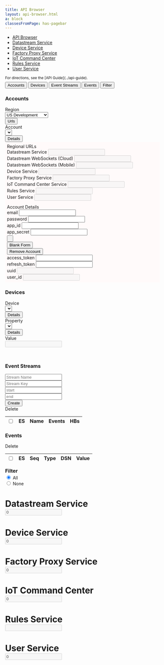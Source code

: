 ```yaml
---
title: API Browser
layout: api-browser.html
a: block
classesFromPage: has-pagebar
---
```


<aside id="pagebar" class="d-xl-block collapse">
  <ul>
    <li><a href="#core-title">API Browser</a></li>
    <li><a href="#datastream-service-header">Datastream Service</a></li>
    <li><a href="#device-service-header">Device Service</a></li>
    <li><a href="#factory-proxy-service-header">Factory Proxy Service</a></li>
    <li><a href="#iot-command-center-service-header">IoT Command Center</a></li>
    <li><a href="#rules-service-header">Rules Service</a></li>
    <li><a href="#user-service-header">User Service</a></li>
  </ul>
</aside>
<div style="font-size:85%;margin-bottom:6px;">For directions, see the [API Guide](../api-guide).</div>
<div class="btn-group control-btns special">
  <button id="accounts-button" type="button" class="btn btn-sm btn-outline-info" data-toggle="button" aria-pressed="false" autocomplete="off">Accounts</button>
  <button id="devices-button" type="button" class="btn btn-sm btn-outline-info" data-toggle="button" aria-pressed="false" autocomplete="off">Devices</button>
  <button id="event-streams-button" type="button" class="btn btn-sm btn-outline-info" data-toggle="button" aria-pressed="false" autocomplete="off">Event Streams</button>
  <button id="events-button" type="button" class="btn btn-sm btn-outline-info" data-toggle="button" aria-pressed="false" autocomplete="off">Events</button>
  <button id="filter-button" type="button" class="btn btn-sm btn-outline-info" data-toggle="button" aria-pressed="false" autocomplete="off">Filter</button>
</div>
<div id="accounts-section">
  <div class="panel">
    <h3>Accounts</h3>
    <div class="form-row">
      <div class="col-12 col-sm-6">
        <div class="form-row">
          <div class="col-12">
            <label>Region</label>
          </div>
        </div>
        <div class="form-row">
          <div class="col mb-2">
            <select class="form-control form-control-sm ayla-regions">
              <option value="cndev">China Development</option>
              <option value="cnfield">China Field</option>
              <option value="eufield">EU Field</option>
              <option value="usdev" selected>US Development</option>
              <option value="usfield">US Field</option>
            </select>
          </div>
          <div class="col-auto">
            <button type="button" class="btn btn-sm btn-info btn-block" data-toggle="collapse" data-target="#ayla-region-urls" aria-expanded="false">Urls</button>
          </div>
        </div>
      </div>
      <div class="col-12 col-sm-6">
        <div class="form-row">
          <div class="col-12">
            <label>Account</label>
          </div>
        </div>
        <div class="form-row">
          <div class="col mb-2">
            <select class="form-control form-control-sm ayla-accounts"></select>
          </div>
          <div class="col-auto">
            <button type="button" class="btn btn-sm btn-info btn-block" data-toggle="collapse" data-target="#ayla-account-details" aria-expanded="false">Details</button>
          </div>
        </div>
      </div>
    </div>
    <div id="ayla-region-urls" class="collapse" style="padding: 6px; background: snow;">
      <div class="title">Regional URLs</div>
      <div class="form-row">
        <div class="col-12 col-md-6 mb-2">
          <label>Datastream Service</label>
          <input id="datastream-service-url" type="text" class="form-control form-control-sm" disabled>
        </div>
        <div class="col-12 col-md-6 mb-2">
          <label>Datastream WebSockets (Cloud)</label>
          <input id="datastream-cloud-url" type="text" class="form-control form-control-sm" disabled>
        </div>
        <div class="col-12 col-md-6 mb-2">
          <label>Datastream WebSockets (Mobile)</label>
          <input id="datastream-mobile-url" type="text" class="form-control form-control-sm" disabled>
        </div>
        <div class="col-12 col-md-6 mb-2">
          <label>Device Service</label>
          <input id="device-service-url" type="text" class="form-control form-control-sm" disabled>
        </div>
        <div class="col-12 col-md-6 mb-2">
          <label>Factory Proxy Service</label>
          <input id="factory-proxy-service-url" type="text" class="form-control form-control-sm" disabled>
        </div>
        <div class="col-12 col-md-6 mb-2">
          <label>IoT Command Center Service</label>
          <input id="icc-service-url" type="text" class="form-control form-control-sm" disabled>
        </div>
        <div class="col-12 col-md-6 mb-2">
          <label>Rules Service</label>
          <input id="rules-service-url" type="text" class="form-control form-control-sm" disabled>
        </div>
        <div class="col-12 col-md-6 mb-2">
          <label>User Service</label>
          <input id="user-service-url" type="text" class="form-control form-control-sm" disabled>
        </div>
      </div>
    </div>
    <div id="ayla-account-details" class="collapse" style="padding: 6px; background: snow;">
      <div class="title">Account Details</div>
      <div class="form-row">
        <div class="col-12 col-md-6 col-lg-3 mb-2">
          <label>email</label>
          <input id="ayla-account-email" type="text" class="form-control form-control-sm">
        </div>
        <div class="col-12 col-md-6 col-lg-3 mb-2">
          <label>password</label>
          <input id="ayla-account-password" type="password" class="form-control form-control-sm" autocomplete='new-password'>
        </div>
        <div class="col-12 col-md-6 col-lg-3 mb-2">
          <label>app_id</label>
          <input id="ayla-account-app-id" type="text" class="form-control form-control-sm">
        </div>
        <div class="col-12 col-md-6 col-lg-3 mb-2">
          <label>app_secret</label>
          <input id="ayla-account-app-secret" type="text" class="form-control form-control-sm">
        </div>
      </div>
      <div class="form-row">
        <div class="col-12 col-md-6 col-lg-3 mt-2 mb-2">
          <button id="ayla-account-tokens-btn" type="button" class="btn btn-sm btn-block">&nbsp;</button>
        </div>
        <div class="col-12 col-md-6 col-lg-3 mt-2 mb-2">
          <button id="ayla-add-account-btn" type="button" class="btn btn-sm btn-primary btn-block">Blank Form</button>
        </div>
        <div class="col-12 col-md-6 col-lg-3 mt-2 mb-2">
          <button id="ayla-remove-account-btn" type="button" class="btn btn-sm btn-danger btn-block">Remove Account</button>
        </div>
      </div>
      <div class="form-row">
        <div class="col-12 col-lg-3 mb-2">
          <label>access_token</label>
          <input id="ayla-account-access-token" type="text" class="form-control form-control-sm">
        </div>
        <div class="col-12 col-lg-3 mb-2">
          <label>refresh_token</label>
          <input id="ayla-account-refresh-token" type="text" class="form-control form-control-sm">
        </div>
        <div class="col-12 col-lg-3 mb-2">
          <label>uuid</label>
          <input id="ayla-account-uuid" type="text" class="form-control form-control-sm" disabled>
        </div>
        <div class="col-12 col-lg-3 mb-2">
          <label>user_id</label>
          <input id="ayla-account-user-id" type="text" class="form-control form-control-sm" disabled>
        </div>
      </div>
    </div>
  </div>
</div>
<div id="devices-section">
  <div class="panel">
    <h3>Devices</h3>
    <div class="form-row">
      <div class="col-12 col-md-4">
        <div class="form-row">
          <div class="col-12">
            <label>Device</label>
          </div>
        </div>
        <div class="form-row">
          <div class="col mb-2">
            <select id="dt-device-selector" class="form-control form-control-sm"></select>
          </div>
          <div class="col-auto">
            <button type="button" class="btn btn-sm btn-info btn-block" data-toggle="collapse" data-target="#dt-device-details" aria-expanded="false">Details</button>
          </div>
        </div>
      </div>
      <div class="col-12 col-md-4">
        <div class="form-row">
          <div class="col-12">
            <label>Property</label>
          </div>
        </div>
        <div class="form-row">
          <div class="col mb-2">
            <select id="dt-property-selector" class="form-control form-control-sm"></select>
          </div>
          <div class="col-auto">
            <button type="button" class="btn btn-sm btn-info btn-block" data-toggle="collapse" data-target="#dt-property-details" aria-expanded="false">Details</button>
          </div>
        </div>
      </div>
      <div class="col-12 col-sm-4 mb-2">
        <label>Value</label>
        <div class="row no-gutters">
          <div class="col">
            <div id="dt-value-wrapper"><input type="text" class="form-control form-control-sm" disabled></div>
          </div>
          <div class="col-auto ml-2" id="dt-value-button-wrapper" style="display:none;">
            <button id="dt-save-value-btn" type="button" class="btn btn-info btn-sm">Save</button>
          </div>
        </div>
      </div>
    </div>
    <pre id="dt-device-details" class="collapse"></pre>
    <pre id="dt-property-details" class="collapse"></pre>
  </div>
</div>
<div id="event-streams-section">
  <div class="panel">
    <h3>Event Streams</h3>
    <div class="form-row mb-2">
      <div class="col-md-3">
        <input id="stream-name" type="text" class="form-control form-control-sm" placeholder="Stream Name">
      </div>
      <div class="col-md-3">
        <input id="stream-key" type="text" class="form-control form-control-sm" placeholder="Stream Key">
      </div>
      <div class="col-md-2">
        <input id="stream-seq-start" type="text" class="form-control form-control-sm" placeholder="start">
      </div>
      <div class="col-md-2">
        <input id="stream-seq-end" type="text" class="form-control form-control-sm" placeholder="end">
      </div>
      <div class="col-md-2">
        <button id="stream-btn" type="button" class="btn btn-sm btn-info btn-block">Create</button>
      </div>
    </div>
    <div class="link-btns">
      <span id="delete-streams-btn" class="link-btn">Delete</span>
    </div>
    <table id="streams-table">
      <thead>
        <tr>
          <th><input type="checkbox"></th>
          <th class="es">ES</th>
          <th>Name</th>
          <th>Events</th>
          <th>HBs</th>
        </tr>
      </thead>
      <tbody></tbody>
    </table>
  </div>
</div>
<div id="events-section">
  <div class="panel">
    <h3>Events</h3>
    <div class="link-btns">
      <span id="delete-events-btn" class="link-btn">Delete</span>
    </div>
    <table id="events-table">
      <thead>
        <tr>
          <th><input type="checkbox"></th>
          <th class="es">ES</th>
          <th>Seq</th>
          <th>Type</th>
          <th>DSN</th>
          <th>Value</th>
        </tr>
      </thead>
      <tbody></tbody>
    </table>
  </div>
</div>
<div id="filter-section">
  <div class="panel">
    <div class="form-row mb-2">
      <div class="col-auto">
         <h3 style="margin:0 !important;line-height:1.4;">Filter</h3>
      </div>
      <div class="col">
        <div class="form-check form-check-inline">
          <input class="form-check-input" type="radio" name="inlinetags" value="all" checked>
          <label class="form-check-label">All</label>
        </div>
        <div class="form-check form-check-inline">
          <input class="form-check-input" type="radio" name="inlinetags" value="none">
          <label class="form-check-label">None</label>
        </div>
      </div>
    </div>
    <div class="form-row tag-row">
      <div class="col-4"></div>
      <div class="col-4"></div>
      <div class="col-4"></div>
    </div>
  </div>
</div>
<h1 id="datastream-service-header" class="api-service">
  <div class="api-service">
    <div class="row">
      <div class="col" data-toggle="collapse" href="#datastream-service-content"><div class="name">Datastream Service</div></div>
      <div class="col-auto count"><input type="text" class="count" value=0 disabled></div>
    </div>
  </div>
</h1>
<div class="collapse" id="datastream-service-content"></div>
<h1 id="device-service-header" class="api-service">
  <div class="api-service">
    <div class="row">
      <div class="col" data-toggle="collapse" href="#device-service-content"><div class="name">Device Service</div></div>
      <div class="col-auto count"><input type="text" class="count" value=0 disabled></div>
    </div>
  </div>
</h1>
<div class="collapse" id="device-service-content"></div>
<h1 id="factory-proxy-service-header" class="api-service">
  <div class="api-service">
    <div class="row">
      <div class="col" data-toggle="collapse" href="#factory-proxy-service-content"><div class="name">Factory Proxy Service</div></div>
      <div class="col-auto count"><input type="text" class="count" value=0 disabled></div>
    </div>
  </div>
</h1>
<div class="collapse" id="factory-proxy-service-content"></div>
<h1 id="iot-command-center-service-header" class="api-service">
  <div class="api-service">
    <div class="row">
      <div class="col" data-toggle="collapse" href="#iot-command-center-service-content"><div class="name">IoT Command Center</div></div>
      <div class="col-auto count"><input type="text" class="count" value=0 disabled></div>
    </div>
  </div>
</h1>
<div class="collapse" id="iot-command-center-service-content"></div>
<h1 id="rules-service-header" class="api-service">
  <div class="api-service">
    <div class="row">
      <div class="col" data-toggle="collapse" href="#rules-service-content"><div class="name">Rules Service</div></div>
      <div class="col-auto count"><input type="text" class="count" disabled></div>
    </div>
  </div>
</h1>
<div class="collapse" id="rules-service-content"></div>
<h1 id="user-service-header" class="api-service">
  <div class="api-service">
    <div class="row">
      <div class="col" data-toggle="collapse" href="#user-service-content"><div class="name">User Service</div></div>
      <div class="col-auto count"><input type="text" class="count" value=0 disabled></div>
    </div>
  </div>
</h1>
<div class="collapse" id="user-service-content"></div>
